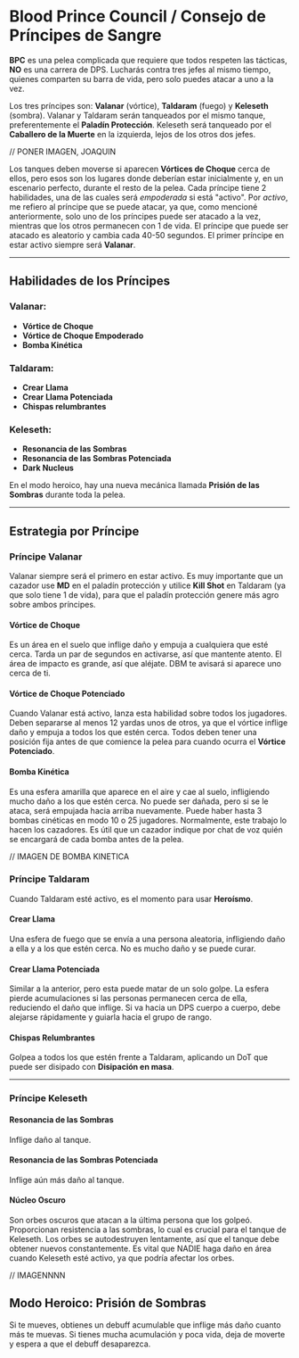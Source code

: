 # Blood Prince Council / Consejo de Príncipes de Sangre

**BPC** es una pelea complicada que requiere que todos respeten las tácticas, **NO** es una carrera de DPS. Lucharás contra tres jefes al mismo tiempo, quienes comparten su barra de vida, pero solo puedes atacar a uno a la vez.

Los tres príncipes son: **Valanar** (vórtice), **Taldaram** (fuego) y **Keleseth** (sombra). Valanar y Taldaram serán tanqueados por el mismo tanque, preferentemente el **Paladín Protección**. Keleseth será tanqueado por el **Caballero de la Muerte** en la izquierda, lejos de los otros dos jefes.

// PONER IMAGEN, JOAQUIN

Los tanques deben moverse si aparecen **Vórtices de Choque** cerca de ellos, pero esos son los lugares donde deberían estar inicialmente y, en un escenario perfecto, durante el resto de la pelea. Cada príncipe tiene 2 habilidades, una de las cuales será *empoderada* si está "activo". Por *activo*, me refiero al príncipe que se puede atacar, ya que, como mencioné anteriormente, solo uno de los príncipes puede ser atacado a la vez, mientras que los otros permanecen con 1 de vida. El príncipe que puede ser atacado es aleatorio y cambia cada 40-50 segundos. 
El primer príncipe en estar activo siempre será **Valanar**.

---

## Habilidades de los Príncipes

### Valanar:
- **Vórtice de Choque**  
- **Vórtice de Choque Empoderado**  
- **Bomba Kinética**

### Taldaram:
- **Crear Llama**  
- **Crear Llama Potenciada**  
- **Chispas relumbrantes**

### Keleseth:
- **Resonancia de las Sombras**  
- **Resonancia de las Sombras Potenciada**  
- **Dark Nucleus**

En el modo heroico, hay una nueva mecánica llamada **Prisión de las Sombras** durante toda la pelea.

---

## Estrategia por Príncipe

### Príncipe Valanar

Valanar siempre será el primero en estar activo. Es muy importante que un cazador use **MD** en el paladín protección y utilice **Kill Shot** en Taldaram (ya que solo tiene 1 de vida), para que el paladín protección genere más agro sobre ambos príncipes.

#### **Vórtice de Choque**  
Es un área en el suelo que inflige daño y empuja a cualquiera que esté cerca. Tarda un par de segundos en activarse, así que mantente atento. El área de impacto es grande, así que aléjate. DBM te avisará si aparece uno cerca de ti.

#### **Vórtice de Choque Potenciado**  
Cuando Valanar está activo, lanza esta habilidad sobre todos los jugadores. Deben separarse al menos 12 yardas unos de otros, ya que el vórtice inflige daño y empuja a todos los que estén cerca. Todos deben tener una posición fija antes de que comience la pelea para cuando ocurra el **Vórtice Potenciado**.

#### **Bomba Kinética**  
Es una esfera amarilla que aparece en el aire y cae al suelo, infligiendo mucho daño a los que estén cerca. No puede ser dañada, pero si se le ataca, será empujada hacia arriba nuevamente. Puede haber hasta 3 bombas cinéticas en modo 10 o 25 jugadores. Normalmente, este trabajo lo hacen los cazadores. Es útil que un cazador indique por chat de voz quién se encargará de cada bomba antes de la pelea.

// IMAGEN DE BOMBA KINETICA

### Príncipe Taldaram

Cuando Taldaram esté activo, es el momento para usar **Heroísmo**.

#### **Crear Llama**  
Una esfera de fuego que se envía a una persona aleatoria, infligiendo daño a ella y a los que estén cerca. No es mucho daño y se puede curar.

#### **Crear Llama Potenciada**  
Similar a la anterior, pero esta puede matar de un solo golpe. La esfera pierde acumulaciones si las personas permanecen cerca de ella, reduciendo el daño que inflige. Si va hacia un DPS cuerpo a cuerpo, debe alejarse rápidamente y guiarla hacia el grupo de rango.

#### **Chispas Relumbrantes**  
Golpea a todos los que estén frente a Taldaram, aplicando un DoT que puede ser disipado con **Disipación en masa**.

---

### Príncipe Keleseth

#### **Resonancia de las Sombras**  
Inflige daño al tanque.

#### **Resonancia de las Sombras Potenciada**  
Inflige aún más daño al tanque.

#### **Núcleo Oscuro**  
Son orbes oscuros que atacan a la última persona que los golpeó. Proporcionan resistencia a las sombras, lo cual es crucial para el tanque de Keleseth. Los orbes se autodestruyen lentamente, así que el tanque debe obtener nuevos constantemente. Es vital que NADIE haga daño en área cuando Keleseth esté activo, ya que podría afectar los orbes.

// IMAGENNNN

## Modo Heroico: Prisión de Sombras

Si te mueves, obtienes un debuff acumulable que inflige más daño cuanto más te muevas. Si tienes mucha acumulación y poca vida, deja de moverte y espera a que el debuff desaparezca.
